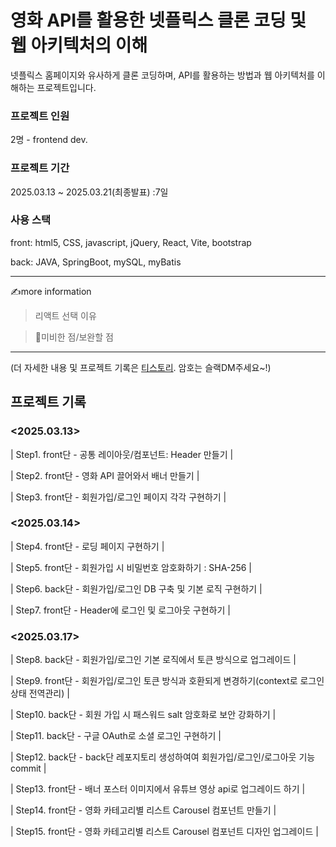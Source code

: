 # 영화 API를 활용한 넷플릭스 클론 코딩 및 웹 아키텍처의 이해

넷플릭스 홈페이지와 유사하게 클론 코딩하며, API를 활용하는 방법과 웹 아키텍처를 이해하는 프로젝트입니다.

### 프로젝트 인원

2명 - frontend dev.

### 프로젝트 기간

2025.03.13 ~ 2025.03.21(최종발표) :7일

### 사용 스택

front: html5, CSS, javascript, jQuery, React, Vite, bootstrap

back: JAVA, SpringBoot, mySQL, myBatis

---

✍️more information

> 리액트 선택 이유

> 🔴미비한 점/보완할 점

---

(더 자세한 내용 및 프로젝트 기록은 [티스토리](https://kenco.tistory.com/56). 암호는 슬랙DM주세요~!)

## 프로젝트 기록

### <2025.03.13>

| Step1. front단 - 공통 레이아웃/컴포넌트: Header 만들기 |

| Step2. front단 - 영화 API 끌어와서 배너 만들기 |

| Step3. front단 - 회원가입/로그인 페이지 각각 구현하기 |

### <2025.03.14>

| Step4. front단 - 로딩 페이지 구현하기 |

| Step5. front단 - 회원가입 시 비밀번호 암호화하기 : SHA-256 |

| Step6. back단 - 회원가입/로그인 DB 구축 및 기본 로직 구현하기 |

| Step7. front단 - Header에 로그인 및 로그아웃 구현하기 |

### <2025.03.17>

| Step8. back단 - 회원가입/로그인 기본 로직에서 토큰 방식으로 업그레이드 |

| Step9. front단 - 회원가입/로그인 토큰 방식과 호환되게 변경하기(context로 로그인 상태 전역관리) |

| Step10. back단 - 회원 가입 시 패스워드 salt 암호화로 보안 강화하기 |

| Step11. back단 - 구글 OAuth로 소셜 로그인 구현하기 |

| Step12. back단 - back단 레포지토리 생성하여여 회원가입/로그인/로그아웃 기능 commit |

| Step13. front단 - 배너 포스터 이미지에서 유튜브 영상 api로 업그레이드 하기 |

| Step14. front단 - 영화 카테고리별 리스트 Carousel 컴포넌트 만들기 |

| Step15. front단 - 영화 카테고리별 리스트 Carousel 컴포넌트 디자인 업그레이드 |
